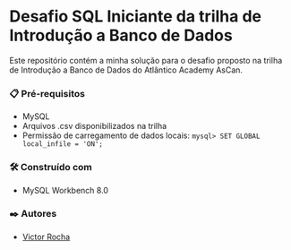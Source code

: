# Desafio SQL Iniciante da trilha de Introdução a Banco de Dados

Este repositório contém a minha solução para o desafio proposto na trilha de Introdução a Banco de Dados do Atlântico Academy AsCan.

### 📋 Pré-requisitos

* MySQL
* Arquivos .csv disponibilizados na trilha
* Permissão de carregamento de dados locais:
```mysql> SET GLOBAL local_infile = 'ON';```

### 🛠️ Construído com

* MySQL Workbench 8.0

### ✒️ Autores

* [Victor Rocha](https://www.linkedin.com/in/victordsrocha/)
